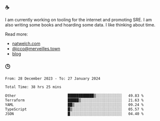 ### ☕

I am currently working on tooling for the internet and promoting SRE. I am also writing some books and hoarding some data. I like thinking about time. 

Read more:

 - [natwelch.com](https://natwelch.com)
 - [@icco@merveilles.town](https://merveilles.town/@icco)
 - [blog](https://writing.natwelch.com)

### 🕒

<!--START_SECTION:waka-->

```txt
From: 28 December 2023 - To: 27 January 2024

Total Time: 38 hrs 25 mins

Other                        ████████████▒░░░░░░░░░░░░   49.83 %
Terraform                    █████▒░░░░░░░░░░░░░░░░░░░   21.63 %
YAML                         ██▒░░░░░░░░░░░░░░░░░░░░░░   09.24 %
TypeScript                   █▒░░░░░░░░░░░░░░░░░░░░░░░   05.57 %
JSON                         █░░░░░░░░░░░░░░░░░░░░░░░░   04.40 %
```

<!--END_SECTION:waka-->
